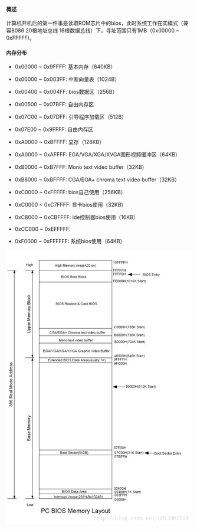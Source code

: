 ####  概述

计算机开机后的第一件事是读取ROM芯片中的bios，此时系统工作在实模式（兼容8086 20根地址总线 16根数据总线）下，寻址范围只有1MB（0x00000 ~ 0xFFFFF)。 

####  内存分布

* 0x00000 ~ 0x9FFFF: 基本内存（640KB）

* 0x00000 ~ 0x003FF: 中断向量表（1024B）
* 0x00400 ~ 0x004FF: bios数据区（256B）
* 0x00500 ~ 0x07BFF: 自由内存区
* 0x07C00 ~ 0x07DFF: 引导程序加载区（512B）
* 0x07E00 ~ 0x9FFFF: 自由内存区
* 0xA0000 ~ 0xBFFFF: 显存（128KB）

* 0xA0000 ~ 0xAFFFF: EGA/VGA/XGA/XVGA图形视频缓冲区（64KB）
* 0xB0000 ~ 0xB7FFF: Mono text video buffer（32KB）
* 0xB8000 ~ 0xBFFFF: CGA/EGA+ chroma text video buffer（32KB）
* 0xC0000 ~ 0xFFFFF: bios自己使用（256KB）

* 0xC0000 ~ 0xC7FFFF: 显卡bios使用（32KB）
* 0xC8000 ~ 0xCBFFFF: ide控制器bios使用（16KB）
* 0xCC000 ~ 0xEFFFFF: 
* 0xF0000 ~ 0xFFFFFF: 系统bios使用（64KB）

![bios-memory](Bios-mem.jpg)
